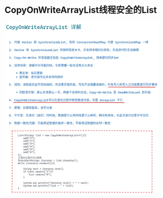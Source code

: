 # CopyOnWriteArrayList线程安全的List

![CopyOnWriteArrayList-20220213](img/CopyOnWriteArrayList-20220213.png)
